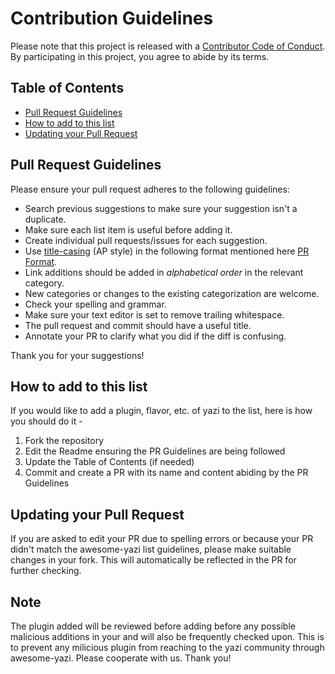# Contribution Guidelines

Please note that this project is released with a [Contributor Code of Conduct](CODE-OF-CONDUCT.md). By participating in this project, you agree to abide by its terms.

## Table of Contents

- [Pull Request Guidelines](#pull-request-guidelines)
- [How to add to this list](#how-to-add-to-this-list)
- [Updating your Pull Request](#updating-your-pull-request)

## Pull Request Guidelines

Please ensure your pull request adheres to the following guidelines:

- Search previous suggestions to make sure your suggestion isn't a duplicate.
- Make sure each list item is useful before adding it.
- Create individual pull requests/issues for each suggestion.
- Use [title-casing](http://titlecapitalization.com) (AP style) in the following format mentioned here [PR Format](https://github.com/AnirudhG07/awesome-yazi/blob/main/.github/PULL_REQUEST_TEMPLATE.md).
- Link additions should be added in _alphabetical order_ in the relevant category.
- New categories or changes to the existing categorization are welcome.
- Check your spelling and grammar.
- Make sure your text editor is set to remove trailing whitespace.
- The pull request and commit should have a useful title.
- Annotate your PR to clarify what you did if the diff is confusing.

Thank you for your suggestions!

## How to add to this list

If you would like to add a plugin, flavor, etc. of yazi to the list, here is how you should do it -

1. Fork the repository
2. Edit the Readme ensuring the PR Guidelines are being followed
3. Update the Table of Contents (if needed)
4. Commit and create a PR with its name and content abiding by the PR Guidelines

## Updating your Pull Request

If you are asked to edit your PR due to spelling errors or because your PR didn't match the awesome-yazi list guidelines, please make suitable changes in your fork.
This will automatically be reflected in the PR for further checking.

## Note

The plugin added will be reviewed before adding before any possible malicious additions in your and will also be frequently checked upon. This is to prevent any milicious plugin from reaching to the yazi community through awesome-yazi. Please cooperate with us. Thank you!
